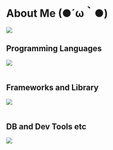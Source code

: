 # About Me (●´ω｀●)

![](https://github-readme-stats.vercel.app/api/top-langs?username=HiroeIWMT&show_icons=true&locale=en&layout=compact)

## Programming Languages

<img src="https://skillicons.dev/icons?i=html,css,javascript,java,php," /> <br /><br />

## Frameworks and Library

<img src="https://skillicons.dev/icons?i=symfony,laravel,wordpress,evocms," /> <br /><br />

## DB and Dev Tools etc

<img src="https://skillicons.dev/icons?i=mysql,git,github,vscode,eclipse,phpstorm,figma," /> <br /><br />

